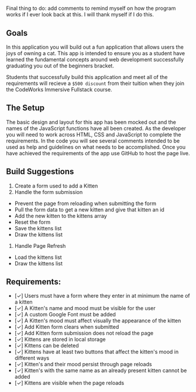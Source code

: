 #
Final thing to do: add comments to remind myself on how the program works if I ever look back at this. I will thank myself if I do this.

## Goals
In this application you will build out a fun application that allows users the joys of owning a cat. This app is intended to ensure you as a student have learned the fundamental concepts around web development successfully graduating you out of the beginners bracket.

Students that successfully build this application and meet all of the requirements will recieve a `$500 discount` from their tuition when they join the CodeWorks Immersive Fullstack course. 

## The Setup
The basic design and layout for this app has been mocked out and the names of the JavaScript functions have all been created. As the developer you will need to work across HTML, CSS and JavaScript to complete the requirements. In the code you will see several comments intended to be used as help and guidelines on what needs to be accomplished. Once you have achieved the requirements of the app use GitHub to host the page live.

## Build Suggestions
1. Create a form used to add a Kitten
1. Handle the form submission
  - Prevent the page from reloading when submitting the form
  - Pull the form data to get a new kitten and give that kitten an id
  - Add the new kitten to the kittens array
  - Reset the form
  - Save the kittens list
  - Draw the kittens list
1. Handle Page Refresh
  - Load the kittens list
  - Draw the kittens list

## Requirements: 
- [✓] Users must have a form where they enter in at minimum the name of a kitten 
- [✓] A Kitten's name and mood must be visible for the user 
- [✓] A custom Google Font must be added 
- [✓] A Kitten's mood must affect visually the appearance of the kitten 
- [✓] Add Kitten form clears when submitted 
- [✓] Add Kitten form submission does not reload the page 
- [✓] Kittens are stored in local storage 
- [✓] Kittens can be deleted 
- [✓] Kittens have at least two buttons that affect the kitten's mood in different ways 
- [✓] Kitten's and their mood persist through page reloads 
- [✓] Kitten's with the same name as an already present kitten cannot be added 
- [✓] Kittens are visible when the page reloads
